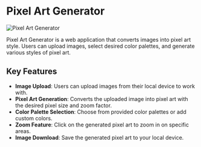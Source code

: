 # Pixel Art Generator

![Pixel Art Generator](https://BlueArcticFox.github.io/PAG-with-MC_ArtMap/)

Pixel Art Generator is a web application that converts images into pixel art style. Users can upload images, select desired color palettes, and generate various styles of pixel art.

## Key Features

- **Image Upload**: Users can upload images from their local device to work with.
- **Pixel Art Generation**: Converts the uploaded image into pixel art with the desired pixel size and zoom factor.
- **Color Palette Selection**: Choose from provided color palettes or add custom colors.
- **Zoom Feature**: Click on the generated pixel art to zoom in on specific areas.
- **Image Download**: Save the generated pixel art to your local device.
